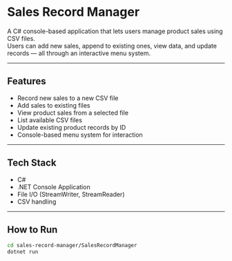 # Sales Record Manager

A C# console-based application that lets users manage product sales using CSV files.  
Users can add new sales, append to existing ones, view data, and update records — all through an interactive menu system.

---

## Features

- Record new sales to a new CSV file
- Add sales to existing files
- View product sales from a selected file
- List available CSV files
- Update existing product records by ID
- Console-based menu system for interaction

---

## Tech Stack

- C#
- .NET Console Application
- File I/O (StreamWriter, StreamReader)
- CSV handling

---

## How to Run

```bash
cd sales-record-manager/SalesRecordManager
dotnet run
